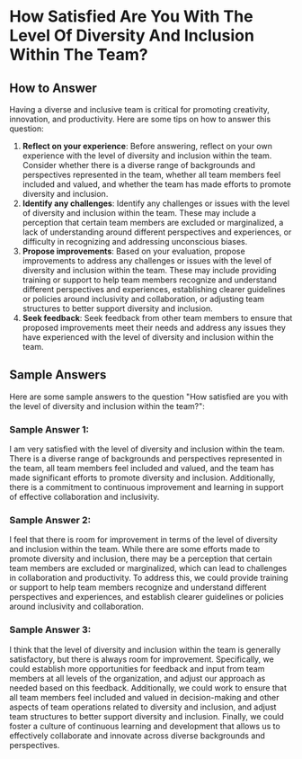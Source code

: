 How Satisfied Are You With The Level Of Diversity And Inclusion Within The Team?
=======================================================================================================

How to Answer
-------------

Having a diverse and inclusive team is critical for promoting creativity, innovation, and productivity. Here are some tips on how to answer this question:

1. **Reflect on your experience**: Before answering, reflect on your own experience with the level of diversity and inclusion within the team. Consider whether there is a diverse range of backgrounds and perspectives represented in the team, whether all team members feel included and valued, and whether the team has made efforts to promote diversity and inclusion.
2. **Identify any challenges**: Identify any challenges or issues with the level of diversity and inclusion within the team. These may include a perception that certain team members are excluded or marginalized, a lack of understanding around different perspectives and experiences, or difficulty in recognizing and addressing unconscious biases.
3. **Propose improvements**: Based on your evaluation, propose improvements to address any challenges or issues with the level of diversity and inclusion within the team. These may include providing training or support to help team members recognize and understand different perspectives and experiences, establishing clearer guidelines or policies around inclusivity and collaboration, or adjusting team structures to better support diversity and inclusion.
4. **Seek feedback**: Seek feedback from other team members to ensure that proposed improvements meet their needs and address any issues they have experienced with the level of diversity and inclusion within the team.

Sample Answers
--------------

Here are some sample answers to the question "How satisfied are you with the level of diversity and inclusion within the team?":

### Sample Answer 1:

I am very satisfied with the level of diversity and inclusion within the team. There is a diverse range of backgrounds and perspectives represented in the team, all team members feel included and valued, and the team has made significant efforts to promote diversity and inclusion. Additionally, there is a commitment to continuous improvement and learning in support of effective collaboration and inclusivity.

### Sample Answer 2:

I feel that there is room for improvement in terms of the level of diversity and inclusion within the team. While there are some efforts made to promote diversity and inclusion, there may be a perception that certain team members are excluded or marginalized, which can lead to challenges in collaboration and productivity. To address this, we could provide training or support to help team members recognize and understand different perspectives and experiences, and establish clearer guidelines or policies around inclusivity and collaboration.

### Sample Answer 3:

I think that the level of diversity and inclusion within the team is generally satisfactory, but there is always room for improvement. Specifically, we could establish more opportunities for feedback and input from team members at all levels of the organization, and adjust our approach as needed based on this feedback. Additionally, we could work to ensure that all team members feel included and valued in decision-making and other aspects of team operations related to diversity and inclusion, and adjust team structures to better support diversity and inclusion. Finally, we could foster a culture of continuous learning and development that allows us to effectively collaborate and innovate across diverse backgrounds and perspectives.
